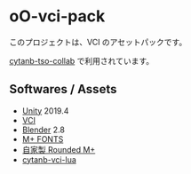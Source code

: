 # oO-vci-pack

このプロジェクトは、VCI のアセットパックです。

[cytanb-tso-collab](https://github.com/oocytanb/cytanb-tso-collab) で利用されています。

## Softwares / Assets

- [Unity](https://unity3d.com/) 2019.4
- [VCI](https://github.com/virtual-cast/VCI)
- [Blender](https://www.blender.org/) 2.8
- [M+ FONTS](https://mplus-fonts.osdn.jp/)
- [自家製 Rounded M+](http://jikasei.me/font/rounded-mplus/)
- [cytanb-vci-lua](https://github.com/oocytanb/cytanb-vci-lua)
